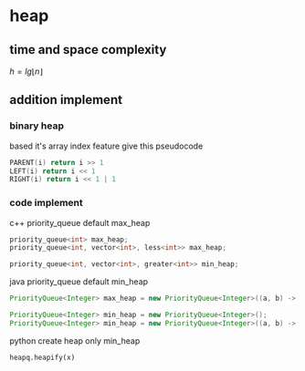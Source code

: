 # heap

## time and space complexity

$h=lg \lfloor n \rfloor$

## addition implement

### binary heap

based it's array index feature give this pseudocode

```cpp
PARENT(i) return i >> 1
LEFT(i) return i << 1
RIGHT(i) return i << 1 | 1
```

### code implement

c++ priority_queue default max_heap

```cpp
priority_queue<int> max_heap;
priority_queue<int, vector<int>, less<int>> max_heap;

priority_queue<int, vector<int>, greater<int>> min_heap;
```

java priority_queue default min_heap

```java
PriorityQueue<Integer> max_heap = new PriorityQueue<Integer>((a, b) -> (b - a));

PriorityQueue<Integer> min_heap = new PriorityQueue<Integer>();
PriorityQueue<Integer> min_heap = new PriorityQueue<Integer>((a, b) -> (a - b))
```

python create heap only min_heap

```python
heapq.heapify(x)
```
